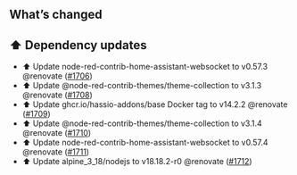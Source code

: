 ## What’s changed

## ⬆️ Dependency updates

- ⬆️ Update node-red-contrib-home-assistant-websocket to v0.57.3 @renovate ([#1706](https://github.com/hassio-addons/addon-node-red/pull/1706))
- ⬆️ Update @node-red-contrib-themes/theme-collection to v3.1.3 @renovate ([#1708](https://github.com/hassio-addons/addon-node-red/pull/1708))
- ⬆️ Update ghcr.io/hassio-addons/base Docker tag to v14.2.2 @renovate ([#1709](https://github.com/hassio-addons/addon-node-red/pull/1709))
- ⬆️ Update @node-red-contrib-themes/theme-collection to v3.1.4 @renovate ([#1710](https://github.com/hassio-addons/addon-node-red/pull/1710))
- ⬆️ Update node-red-contrib-home-assistant-websocket to v0.57.4 @renovate ([#1711](https://github.com/hassio-addons/addon-node-red/pull/1711))
- ⬆️ Update alpine_3_18/nodejs to v18.18.2-r0 @renovate ([#1712](https://github.com/hassio-addons/addon-node-red/pull/1712))
